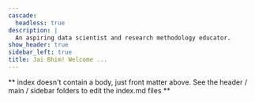 ```yaml
---
cascade:
  headless: true
description: |
  An aspiring data scientist and research methodology educator.
show_header: true
sidebar_left: true
title: Jai Bhim! Welcome ...
---
```


** index doesn't contain a body, just front matter above.
See the header / main / sidebar folders to edit the index.md files **
